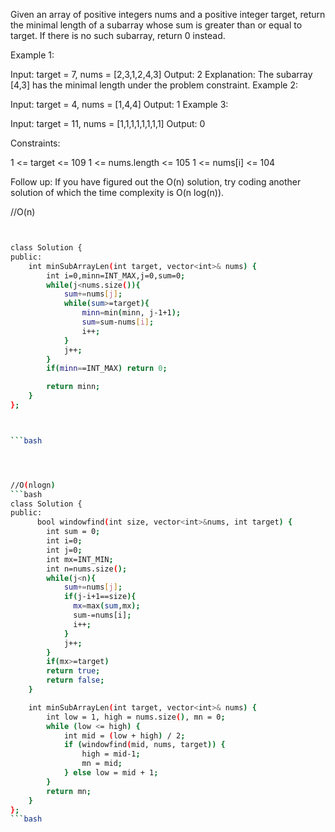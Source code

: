  
Given an array of positive integers nums and a positive integer target, return the minimal length of a 
subarray
 whose sum is greater than or equal to target. If there is no such subarray, return 0 instead.

 

Example 1:

Input: target = 7, nums = [2,3,1,2,4,3]
Output: 2
Explanation: The subarray [4,3] has the minimal length under the problem constraint.
Example 2:

Input: target = 4, nums = [1,4,4]
Output: 1
Example 3:

Input: target = 11, nums = [1,1,1,1,1,1,1,1]
Output: 0
 

Constraints:

1 <= target <= 109
1 <= nums.length <= 105
1 <= nums[i] <= 104
 

Follow up: If you have figured out the O(n) solution, try coding another solution of which the time complexity is O(n log(n)).


//O(n)

```bash


class Solution {
public:
    int minSubArrayLen(int target, vector<int>& nums) {
        int i=0,minn=INT_MAX,j=0,sum=0;
        while(j<nums.size()){
            sum+=nums[j];
            while(sum>=target){
                minn=min(minn, j-1+1);
                sum=sum-nums[i];
                i++;
            }
            j++;
        }      
        if(minn==INT_MAX) return 0;

        return minn;  
    }
};



```bash




//O(nlogn)
```bash
class Solution {
public:
      bool windowfind(int size, vector<int>&nums, int target) {
        int sum = 0;
        int i=0;
        int j=0;
        int mx=INT_MIN;
        int n=nums.size();
        while(j<n){
            sum+=nums[j];
            if(j-i+1==size){
              mx=max(sum,mx);
              sum-=nums[i];
              i++;
            }
            j++;
        }
        if(mx>=target)
        return true;
        return false;
    }

    int minSubArrayLen(int target, vector<int>& nums) {
        int low = 1, high = nums.size(), mn = 0;
        while (low <= high) {
            int mid = (low + high) / 2;
            if (windowfind(mid, nums, target)) {
                high = mid-1;
                mn = mid;
            } else low = mid + 1;
        }
        return mn;
    }
};
```bash
